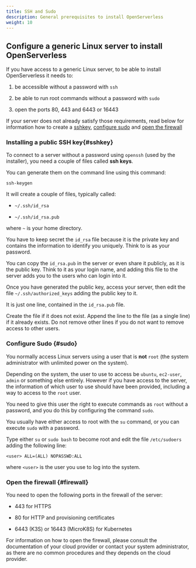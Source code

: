 ```yaml
---
title: SSH and Sudo
description: General prerequisites to install OpenServerless
weight: 10
---
```

## Configure a generic Linux server to install OpenServerless

If you have access to a generic Linux server, to be able to install
OpenServerless it needs to:

1. be accessible without a password with `ssh`

2. be able to run root commands without a password with `sudo`

3. open the ports 80, 443 and 6443 or 16443

If your server does not already satisfy those requirements, read below
for information how to create a [sshkey](#sshkey),
[configure sudo](#sudo) and [open the firewall](#firewall)

### Installing a public SSH key{#sshkey}

To connect to a server without a password using `openssh` (used by the
installer), you need a couple of files called **ssh keys**.

You can generate them on the command line using this command:

    ssh-keygen

It will create a couple of files, typically called:

- `~/.ssh/id_rsa`

- `~/.ssh/id_rsa.pub`

where `~` is your home directory.

You have to keep secret the `id_rsa` file because it is the private key
and contains the information to identify you uniquely. Think to is as
your password.

You can copy the `id_rsa.pub` in the server or even share it publicly,
as it is the public key. Think to it as your login name, and adding this
file to the server adds you to the users who can login into it.

Once you have generated the public key, access your server, then edit
the file `~/.ssh/authorized_keys` adding the public key to it.

It is just one line, contained in the `id_rsa.pub` file.

Create the file if it does not exist. Append the line to the file (as a
single line) if it already exists. Do not remove other lines if you do
not want to remove access to other users.

### Configure Sudo {#sudo}

You normally access Linux servers using a user that is **not** `root`
(the system administrator with unlimited power on the system).

Depending on the system, the user to use to access be `ubuntu`,
`ec2-user`, `admin` or something else entirely. However if you have
access to the server, the information of which user to use should have
been provided, including a way to access to the `root` user.

You need to give this user the right to execute commands as `root`
without a password, and you do this by configuring the command `sudo`.

You usually have either access to root with the `su` command, or you can
execute `sudo` with a password.

Type either `su` or `sudo bash` to become root and edit the file
`/etc/sudoers` adding the following line:

    <user> ALL=(ALL) NOPASSWD:ALL

where `<user>` is the user you use to log into the system.

### Open the firewall {#firewall}

You need to open the following ports in the firewall of the server:

- 443 for HTTPS

- 80 for HTTP and provisioning certificates

- 6443 (K3S) or 16443 (MicroK8S) for Kubernetes

For information on how to open the firewall, please consult the
documentation of your cloud provider or contact your system
administrator, as there are no common procedures and they depends on the
cloud provider.
